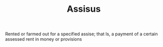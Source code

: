 ---
title: Assisus
permalink: "/definitions/assisus.html"
body: Rented or farmed out for a specified assise; that ls, a payment of a certain
  assessed rent in money or provisions
published_at: '2018-07-07'
layout: post
---
